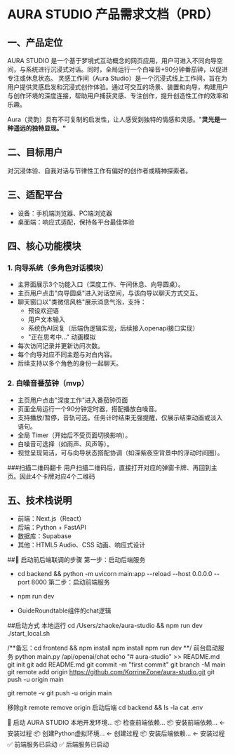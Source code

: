 # AURA STUDIO 产品需求文档（PRD）

## 一、产品定位
AURA STUDIO 是一个基于梦境式互动概念的网页应用，用户可进入不同向导空间，与系统进行沉浸式对话。同时，全局运行一个白噪音+90分钟番茄钟，以促进专注或休息状态。
灵感工作间（Aura Studio）是一个沉浸式线上工作间，旨在为用户提供灵感启发和沉浸式创作体验。通过可交互的场景、装置和向导，构建用户与创作环境的深度连接，帮助用户捕获灵感、专注创作，提升创造性工作的效率和乐趣。

Aura（灵韵）具有不可复制的启发性，让人感受到独特的情感和灵感。"**灵光是一种遥远的独特显现。"**

## 二、目标用户
对沉浸体验、自我对话与节律性工作有偏好的创作者或精神探索者。

## 三、适配平台
- 设备：手机端浏览器、PC端浏览器
- 桌面端：响应式适配，保持各平台最佳体验

## 四、核心功能模块

### 1. 向导系统（多角色对话模块）
- 主界面展示3个功能入口（深度工作、午间休息、向导圆桌）。
- 主页用户点击"向导圆桌"进入对话空间，与该向导以聊天方式交互。
- 聊天窗口以"类微信风格"展示消息气泡，支持：
  - 预设欢迎语
  - 用户文本输入
  - 系统伪AI回复（后端伪逻辑实现，后续接入openapi接口实现）
  - "正在思考中…" 动画模拟
- 每次访问记录并更新访问次数。
- 每个向导对应不同主题与对白内容。
- 后续支持以多个角色的身份一起聊天。


### 2. 白噪音番茄钟（mvp）
- 主页用户点击"深度工作"进入番茄钟页面
- 页面全局运行一个90分钟定时器，搭配播放白噪音。
- 支持播放/暂停，音轨可选，任务计时结束无强提醒，仅展示结束动画或淡入语句。
- 全局 Timer（开始后不受页面切换影响）。
- 白噪音可选择（如雨声、风声等）。
- 视觉呈现简洁，可与向导状态搭配协调（如深紫夜空背景中的浮动时间圈）。

###扫描二维码翻卡
用户扫描二维码后，直接打开对应的弹窗卡牌、再回到主页。因此4个卡牌对应4个二维码

## 五、技术栈说明
- 前端：Next.js（React）
- 后端：Python + FastAPI
- 数据库：Supabase
- 其他：HTML5 Audio、CSS 动画、响应式设计 

##🚀 启动前后端联调的步骤
第一步：启动后端服务
- cd backend && python -m uvicorn main:app --reload --host 0.0.0.0 --port 8000
第二步：启动前端服务
- npm run dev

- GuideRoundtable组件的chat逻辑

##启动方式
本地运行 cd /Users/zhaoke/aura-studio && npm run dev
./start_local.sh

/**备忘：cd frontend && npm install npm install npm run dev **/
前台启动服务 python main.py
/api/openai/chat
echo "# aura-studio" >> README.md
git init
git add README.md
git commit -m "first commit"
git branch -M main
git remote add origin https://github.com/KorrineZone/aura-studio.git
git push -u origin main

git remote -v
git push -u origin main

移除git remote remove origin
启动后端
cd backend && ls -la
cat .env

🚀 启动 AURA STUDIO 本地开发环境...
📦 检查前端依赖...
📦 安装前端依赖...  ← 安装过程
📦 创建Python虚拟环境...  ← 创建过程
📦 安装后端依赖...  ← 安装过程
✅ 前端服务已启动
✅ 后端服务已启动
